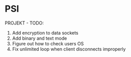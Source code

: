 # PSI
PROJEKT - TODO:
 1. Add encryption to data sockets
 2. Add binary and text mode
 3. Figure out how to check users OS
 4. Fix unlimited loop when client disconnects improperly
